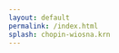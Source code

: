 ```yaml
---
layout: default
permalink: /index.html
splash: chopin-wiosna.krn
---
```


<div id="output"></div>

<div id="index"></div>

<div id="splitter"></div>

<div id="dropArea"></div>

<div id="help-container" style="display:none;"></div>




